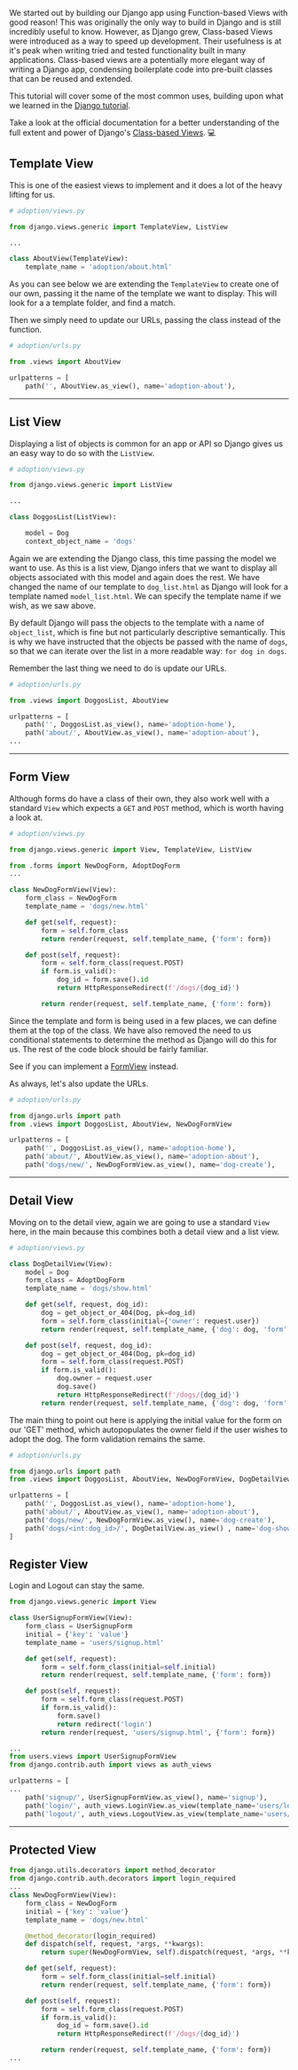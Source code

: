 We started out by building our Django app using Function-based Views with good reason! This was originally the only way to build in Django and is still incredibly useful to know. However, as Django grew, Class-based Views were introduced as a way to speed up development. Their usefulness is at it's peak when writing tried and tested functionality built in many applications. Class-based views are a potentially more elegant way of writing a Django app, condensing boilerplate code into pre-built classes that can be reused and extended.

This tutorial will cover some of the most common uses, building upon what we learned in the [Django tutorial](https://github.com/getfutureproof/fp_guides_wiki/wiki/Django).

Take a look at the official documentation for a better understanding of the full extent and power of Django's [Class-based Views](https://docs.djangoproject.com/en/3.1/topics/class-based-views/). 💻

## Template View

This is one of the easiest views to implement and it does a lot of the heavy lifting for us.

```python
# adoption/views.py

from django.views.generic import TemplateView, ListView

...

class AboutView(TemplateView):
    template_name = 'adoption/about.html'
```

As you can see below we are extending the `TemplateView` to create one of our own, passing it the name of the template we want to display. This will look for a a template folder, and find a match.

Then we simply need to update our URLs, passing the class instead of the function.

```python
# adoption/urls.py

from .views import AboutView

urlpatterns = [
    path('', AboutView.as_view(), name='adoption-about'),
```
***
## List View

Displaying a list of objects is common for an app or API so Django gives us an easy way to do so with the `ListView`.

```python
# adoption/views.py

from django.views.generic import ListView

...

class DoggosList(ListView):

    model = Dog
    context_object_name = 'dogs'
```

Again we are extending the Django class, this time passing the model we want to use. As this is a list view, Django infers that we want to display all objects associated with this model and again does the rest. We have changed the name of our template to `dog_list.html` as Django will look for a template named `model_list.html`. We can specify the template name if we wish, as we saw above. 

By default Django will pass the objects to the template with a name of `object_list`, which is fine but not particularly descriptive semantically. This is why we have instructed that the objects be passed with the name of `dogs`, so that we can iterate over the list in a more readable way: `for dog in dogs`.

Remember the last thing we need to do is update our URLs.

```python
# adoption/urls.py

from .views import DoggosList, AboutView

urlpatterns = [
    path('', DoggosList.as_view(), name='adoption-home'),
    path('about/', AboutView.as_view(), name='adoption-about'),
...
```
***
## Form View

Although forms do have a class of their own, they also work well with a standard `View` which expects a `GET` and `POST` method, which is worth having a look at.

```python
# adoption/views.py

from django.views.generic import View, TemplateView, ListView

from .forms import NewDogForm, AdoptDogForm
...

class NewDogFormView(View):
    form_class = NewDogForm
    template_name = 'dogs/new.html'

    def get(self, request):
        form = self.form_class
        return render(request, self.template_name, {'form': form})

    def post(self, request):
        form = self.form_class(request.POST)
        if form.is_valid():
            dog_id = form.save().id
            return HttpResponseRedirect(f'/dogs/{dog_id}')

        return render(request, self.template_name, {'form': form})
```

Since the template and form is being used in a few places, we can define them at the top of the class. We have also removed the need to us conditional statements to determine the method as Django will do this for us. The rest of the code block should be fairly familiar.

See if you can implement a [FormView](https://docs.djangoproject.com/en/3.1/topics/class-based-views/generic-editing/) instead.

As always, let's also update the URLs.

```python
# adoption/urls.py

from django.urls import path
from .views import DoggosList, AboutView, NewDogFormView

urlpatterns = [
    path('', DoggosList.as_view(), name='adoption-home'),
    path('about/', AboutView.as_view(), name='adoption-about'),
    path('dogs/new/', NewDogFormView.as_view(), name='dog-create'),
```
***
## Detail View

Moving on to the detail view, again we are going to use a standard `View` here, in the main because this combines both a detail view and a list view.

```python
# adoption/views.py

class DogDetailView(View):
    model = Dog
    form_class = AdoptDogForm
    template_name = 'dogs/show.html'

    def get(self, request, dog_id):
        dog = get_object_or_404(Dog, pk=dog_id)
        form = self.form_class(initial={'owner': request.user})
        return render(request, self.template_name, {'dog': dog, 'form': form})

    def post(self, request, dog_id):
        dog = get_object_or_404(Dog, pk=dog_id)
        form = self.form_class(request.POST)
        if form.is_valid():
            dog.owner = request.user
            dog.save()
            return HttpResponseRedirect(f'/dogs/{dog_id}')
        return render(request, self.template_name, {'dog': dog, 'form': form})
```

The main thing to point out here is applying the initial value for the form on our 'GET' method, which autopopulates the owner field if the user wishes to adopt the dog. The form validation remains the same.

```python
# adoption/urls.py

from django.urls import path
from .views import DoggosList, AboutView, NewDogFormView, DogDetailView

urlpatterns = [
    path('', DoggosList.as_view(), name='adoption-home'),
    path('about/', AboutView.as_view(), name='adoption-about'),
    path('dogs/new/', NewDogFormView.as_view(), name='dog-create'),
    path('dogs/<int:dog_id>/', DogDetailView.as_view() , name='dog-show')
]
```
## Register View
Login and Logout can stay the same.
```python
from django.views.generic import View

class UserSignupFormView(View):
    form_class = UserSignupForm
    initial = {'key': 'value'}
    template_name = 'users/signup.html'

    def get(self, request):
        form = self.form_class(initial=self.initial)
        return render(request, self.template_name, {'form': form})

    def post(self, request):
        form = self.form_class(request.POST)
        if form.is_valid():
            form.save()
            return redirect('login')
        return render(request, 'users/signup.html', {'form': form})
```
```python
...
from users.views import UserSignupFormView
from django.contrib.auth import views as auth_views

urlpatterns = [
...
    path('signup/', UserSignupFormView.as_view(), name='signup'),
    path('login/', auth_views.LoginView.as_view(template_name='users/login.html'), name='login'),
    path('logout/', auth_views.LogoutView.as_view(template_name='users/logout.html'), name='logout')
```
***
## Protected View
```python
from django.utils.decorators import method_decorator
from django.contrib.auth.decorators import login_required
...
class NewDogFormView(View):
    form_class = NewDogForm
    initial = {'key': 'value'}
    template_name = 'dogs/new.html'

    @method_decorator(login_required)
    def dispatch(self, request, *args, **kwargs):
        return super(NewDogFormView, self).dispatch(request, *args, **kwargs)

    def get(self, request):
        form = self.form_class(initial=self.initial)
        return render(request, self.template_name, {'form': form})

    def post(self, request):
        form = self.form_class(request.POST)
        if form.is_valid():
            dog_id = form.save().id
            return HttpResponseRedirect(f'/dogs/{dog_id}')

        return render(request, self.template_name, {'form': form})
...
```